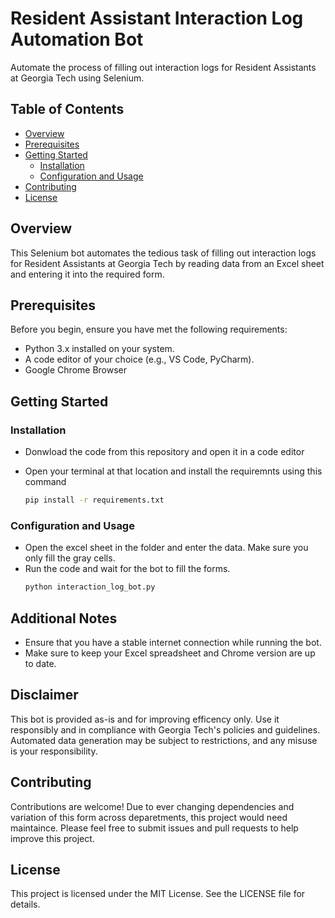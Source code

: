 # Resident Assistant Interaction Log Automation Bot

Automate the process of filling out interaction logs for Resident Assistants at Georgia Tech using Selenium.

## Table of Contents

- [Overview](#overview)
- [Prerequisites](#prerequisites)
- [Getting Started](#getting-started)
  - [Installation](#installation)
  - [Configuration and Usage](#configuration-and-usage)
- [Contributing](#contributing)
- [License](#license)

## Overview

This Selenium bot automates the tedious task of filling out interaction logs for Resident Assistants at Georgia Tech by reading data from an Excel sheet and entering it into the required form.

## Prerequisites

Before you begin, ensure you have met the following requirements:

- Python 3.x installed on your system.
- A code editor of your choice (e.g., VS Code, PyCharm).
- Google Chrome Browser

## Getting Started

### Installation

- Donwload the code from this repository and open it in a code editor
-  Open your terminal at that location and install the requiremnts using this command

   ```bash
   pip install -r requirements.txt
   ```
### Configuration and Usage
-  Open the excel sheet in the folder and enter the data. Make sure you only fill the gray cells.
-  Run the code and wait for the bot to fill the forms.
    ```bash
   python interaction_log_bot.py
   ```
   
## Additional Notes
- Ensure that you have a stable internet connection while running the bot.
- Make sure to keep your Excel spreadsheet and Chrome version are up to date.

## Disclaimer
This bot is provided as-is and for improving efficency only. Use it responsibly and in compliance with Georgia Tech's policies and guidelines. Automated data generation may be subject to restrictions, and any misuse is your responsibility.

## Contributing
Contributions are welcome! Due to ever changing dependencies and variation of this form across deparetments, this project would need maintaince. Please feel free to submit issues and pull requests to help improve this project.

## License
This project is licensed under the MIT License. See the LICENSE file for details.

